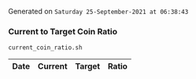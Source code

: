Generated on `Saturday 25-September-2021 at 06:38:43`

### Current to Target Coin Ratio
`current_coin_ratio.sh`

Date|Current|Target|Ratio
---|---|---|---
